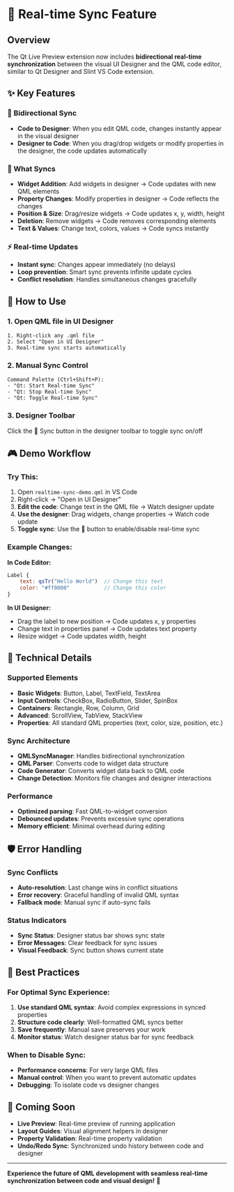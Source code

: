 # 🔄 Real-time Sync Feature

## Overview
The Qt Live Preview extension now includes **bidirectional real-time synchronization** between the visual UI Designer and the QML code editor, similar to Qt Designer and Slint VS Code extension.

## ✨ Key Features

### 🔄 Bidirectional Sync
- **Code to Designer**: When you edit QML code, changes instantly appear in the visual designer
- **Designer to Code**: When you drag/drop widgets or modify properties in the designer, the code updates automatically

### 🎯 What Syncs
- **Widget Addition**: Add widgets in designer → Code updates with new QML elements
- **Property Changes**: Modify properties in designer → Code reflects the changes
- **Position & Size**: Drag/resize widgets → Code updates x, y, width, height
- **Deletion**: Remove widgets → Code removes corresponding elements
- **Text & Values**: Change text, colors, values → Code syncs instantly

### ⚡ Real-time Updates
- **Instant sync**: Changes appear immediately (no delays)
- **Loop prevention**: Smart sync prevents infinite update cycles
- **Conflict resolution**: Handles simultaneous changes gracefully

## 🚀 How to Use

### 1. Open QML file in UI Designer
```
1. Right-click any .qml file
2. Select "Open in UI Designer"
3. Real-time sync starts automatically
```

### 2. Manual Sync Control
```
Command Palette (Ctrl+Shift+P):
- "Qt: Start Real-time Sync"
- "Qt: Stop Real-time Sync" 
- "Qt: Toggle Real-time Sync"
```

### 3. Designer Toolbar
Click the 🔄 Sync button in the designer toolbar to toggle sync on/off

## 🎮 Demo Workflow

### Try This:
1. Open `realtime-sync-demo.qml` in VS Code
2. Right-click → "Open in UI Designer"
3. **Edit the code**: Change text in the QML file → Watch designer update
4. **Use the designer**: Drag widgets, change properties → Watch code update
5. **Toggle sync**: Use the 🔄 button to enable/disable real-time sync

### Example Changes:
**In Code Editor:**
```qml
Label {
    text: qsTr("Hello World")  // Change this text
    color: "#ff0000"           // Change this color
}
```

**In UI Designer:**
- Drag the label to new position → Code updates x, y properties
- Change text in properties panel → Code updates text property
- Resize widget → Code updates width, height

## 🔧 Technical Details

### Supported Elements
- **Basic Widgets**: Button, Label, TextField, TextArea
- **Input Controls**: CheckBox, RadioButton, Slider, SpinBox
- **Containers**: Rectangle, Row, Column, Grid
- **Advanced**: ScrollView, TabView, StackView
- **Properties**: All standard QML properties (text, color, size, position, etc.)

### Sync Architecture
- **QMLSyncManager**: Handles bidirectional synchronization
- **QML Parser**: Converts code to widget data structure  
- **Code Generator**: Converts widget data back to QML code
- **Change Detection**: Monitors file changes and designer interactions

### Performance
- **Optimized parsing**: Fast QML-to-widget conversion
- **Debounced updates**: Prevents excessive sync operations
- **Memory efficient**: Minimal overhead during editing

## 🛡️ Error Handling

### Sync Conflicts
- **Auto-resolution**: Last change wins in conflict situations
- **Error recovery**: Graceful handling of invalid QML syntax
- **Fallback mode**: Manual sync if auto-sync fails

### Status Indicators
- **Sync Status**: Designer status bar shows sync state
- **Error Messages**: Clear feedback for sync issues
- **Visual Feedback**: Sync button shows current state

## 🎯 Best Practices

### For Optimal Sync Experience:
1. **Use standard QML syntax**: Avoid complex expressions in synced properties
2. **Structure code clearly**: Well-formatted QML syncs better
3. **Save frequently**: Manual save preserves your work
4. **Monitor status**: Watch designer status bar for sync feedback

### When to Disable Sync:
- **Performance concerns**: For very large QML files
- **Manual control**: When you want to prevent automatic updates
- **Debugging**: To isolate code vs designer changes

## 🔮 Coming Soon
- **Live Preview**: Real-time preview of running application
- **Layout Guides**: Visual alignment helpers in designer
- **Property Validation**: Real-time property validation
- **Undo/Redo Sync**: Synchronized undo history between code and designer

---

**Experience the future of QML development with seamless real-time synchronization between code and visual design!** 🚀
